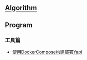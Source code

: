 
## [Algorithm](./Algorithm/README.md)

## Program

### 工具篇

- [使用DockerCompose构建部署Yapi](./Program/工具篇/Yapi/使用DockerCompose构建部署Yapi.md)
